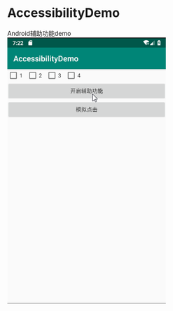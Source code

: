 # AccessibilityDemo
Android辅助功能demo
![demo](https://github.com/zycoJamie/AccessibilityDemo/blob/master/demo.gif)
